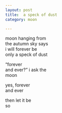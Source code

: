```yaml
---
layout: post
title:  a speck of dust
category: moon

---
```


moon hanging from <br/>
the autumn sky says <br/>
i will forever be <br/>
only a speck of dust

“forever<br/>
and ever?” i ask the<br/>
moon

yes, forever<br/>
and ever

then let it be <br/>
so
